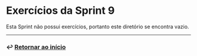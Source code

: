 # Exercícios da Sprint 9
Esta Sprint não possui exercícios, portanto este diretório se encontra vazio. 
___

### ↩️ [Retornar ao início](../../README.md)